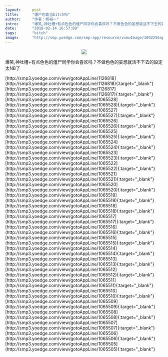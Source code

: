 ```yaml
---
layout:     post
title:      "僵尸也能当bitch吗"
author:     "作者：柊裕一"
intro:      "爆笑,神吐槽+有点色色的僵尸同学你会喜欢吗？不做色色的妄想就活不下去的設定太NB了"
date:       "2018-02-14 16:57:00"
tags:       "bitch"
image:      "http://smp.yoedge.com/smp-app/resource/viewImage/1002256appline.png"
---
```

<div style="text-align: center">
<p><img src="http://smp.yoedge.com/smp-app/resource/viewImage/1002256appline.png"/></p>
</div>
<p class="post-meta">
<span>爆笑,神吐槽+有点色色的僵尸同学你会喜欢吗？不做色色的妄想就活不下去的設定太NB了</span>
</p>
[http://smp3.yoedge.com/view/gotoAppLine/1126818](http://smp3.yoedge.com/view/gotoAppLine/1126818){:target="_blank"}
[http://smp3.yoedge.com/view/gotoAppLine/1126817](http://smp3.yoedge.com/view/gotoAppLine/1126817){:target="_blank"}
[http://smp3.yoedge.com/view/gotoAppLine/1065528](http://smp3.yoedge.com/view/gotoAppLine/1065528){:target="_blank"}
[http://smp3.yoedge.com/view/gotoAppLine/1065527](http://smp3.yoedge.com/view/gotoAppLine/1065527){:target="_blank"}
[http://smp3.yoedge.com/view/gotoAppLine/1065526](http://smp3.yoedge.com/view/gotoAppLine/1065526){:target="_blank"}
[http://smp3.yoedge.com/view/gotoAppLine/1065525](http://smp3.yoedge.com/view/gotoAppLine/1065525){:target="_blank"}
[http://smp3.yoedge.com/view/gotoAppLine/1065524](http://smp3.yoedge.com/view/gotoAppLine/1065524){:target="_blank"}
[http://smp3.yoedge.com/view/gotoAppLine/1065523](http://smp3.yoedge.com/view/gotoAppLine/1065523){:target="_blank"}
[http://smp3.yoedge.com/view/gotoAppLine/1065522](http://smp3.yoedge.com/view/gotoAppLine/1065522){:target="_blank"}
[http://smp3.yoedge.com/view/gotoAppLine/1065521](http://smp3.yoedge.com/view/gotoAppLine/1065521){:target="_blank"}
[http://smp3.yoedge.com/view/gotoAppLine/1065520](http://smp3.yoedge.com/view/gotoAppLine/1065520){:target="_blank"}
[http://smp3.yoedge.com/view/gotoAppLine/1065519](http://smp3.yoedge.com/view/gotoAppLine/1065519){:target="_blank"}
[http://smp3.yoedge.com/view/gotoAppLine/1065518](http://smp3.yoedge.com/view/gotoAppLine/1065518){:target="_blank"}
[http://smp3.yoedge.com/view/gotoAppLine/1065517](http://smp3.yoedge.com/view/gotoAppLine/1065517){:target="_blank"}
[http://smp3.yoedge.com/view/gotoAppLine/1065516](http://smp3.yoedge.com/view/gotoAppLine/1065516){:target="_blank"}
[http://smp3.yoedge.com/view/gotoAppLine/1065515](http://smp3.yoedge.com/view/gotoAppLine/1065515){:target="_blank"}
[http://smp3.yoedge.com/view/gotoAppLine/1065514](http://smp3.yoedge.com/view/gotoAppLine/1065514){:target="_blank"}
[http://smp3.yoedge.com/view/gotoAppLine/1065513](http://smp3.yoedge.com/view/gotoAppLine/1065513){:target="_blank"}
[http://smp3.yoedge.com/view/gotoAppLine/1065512](http://smp3.yoedge.com/view/gotoAppLine/1065512){:target="_blank"}
[http://smp3.yoedge.com/view/gotoAppLine/1065511](http://smp3.yoedge.com/view/gotoAppLine/1065511){:target="_blank"}
[http://smp3.yoedge.com/view/gotoAppLine/1065510](http://smp3.yoedge.com/view/gotoAppLine/1065510){:target="_blank"}
[http://smp3.yoedge.com/view/gotoAppLine/1065509](http://smp3.yoedge.com/view/gotoAppLine/1065509){:target="_blank"}
[http://smp3.yoedge.com/view/gotoAppLine/1065508](http://smp3.yoedge.com/view/gotoAppLine/1065508){:target="_blank"}
[http://smp3.yoedge.com/view/gotoAppLine/1065507](http://smp3.yoedge.com/view/gotoAppLine/1065507){:target="_blank"}
[http://smp3.yoedge.com/view/gotoAppLine/1065506](http://smp3.yoedge.com/view/gotoAppLine/1065506){:target="_blank"}
[http://smp3.yoedge.com/view/gotoAppLine/1065505](http://smp3.yoedge.com/view/gotoAppLine/1065505){:target="_blank"}



